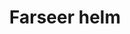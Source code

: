 ---
layout: item
title: Farseer helm
item-id: 3755
datatable: true
id: 3755
name: "Farseer helm"
members: true
lowalch: 24000
highalch: 36000
examine: "This helmet is worn by farseers."
monsters:
  - id: 2259
    name: "Dagannoth"
    members: true
    combat_level: 88
    wiki_url: "https://oldschool.runescape.wiki/w/Dagannoth_(Waterbirth_Island)#Level_88"
    drops:
      - quantity: "1"
        rarity: 0.00048828125
    image: "https://oldschool.runescape.wiki/images/thumb/b/bb/Dagannoth.png/1200px-Dagannoth.png?81f00"
  - id: 2266
    name: "Dagannoth Prime"
    members: true
    combat_level: 303
    wiki_url: "https://oldschool.runescape.wiki/w/Dagannoth_Prime"
    drops:
      - quantity: "1"
        rarity: 0.0078125
    image: "https://oldschool.runescape.wiki/images/8/8b/Dagannoth_Prime.png?945b1"
  - id: 3185
    name: "Dagannoth"
    members: true
    combat_level: 90
    wiki_url: "https://oldschool.runescape.wiki/w/Dagannoth_(Waterbirth_Island)#Level_90"
    drops:
      - quantity: "1"
        rarity: 0.00048828125
    image: "https://oldschool.runescape.wiki/images/thumb/b/bb/Dagannoth.png/1200px-Dagannoth.png?81f00"
---